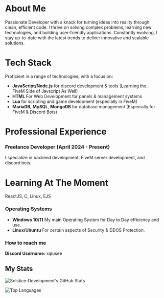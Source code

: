 # About Me
Passionate Developer with a knack for turning ideas into reality through clean, efficient code. I thrive on solving complex problems, learning new technologies, and building user-friendly applications. Constantly evolving, I stay up-to-date with the latest trends to deliver innovative and scalable solutions.

# Tech Stack
Proficient in a range of technologies, with a focus on:
- **JavaScript/Node.js** for discord development & tools (Learning the FiveM Side of Javscript As Well)
- **HTML** For Web Development for panels & management systems 
- **Lua** for scripting and game development (especially in FiveM)
- **MariaDB**, **MySQL**, **MongoDB** for database management (Especially for FiveM & Discord Bots)

# Professional Experience
### Freelance Developer (April 2024 - Present)
I specialize in backend development, FiveM server development, and discord bots.

# Learning At The Moment
ReactJS, C, Linux, EJS

### Operating Systems
- **Windows 10/11** My main Operating System for Day to Day efficiency and use.
- **Linux/Ubuntu** For certain aspects of Security & DDOS Protection.

### How to reach me

**Discord Username:** xqiusee

## My Stats

![Solstice-Development's GitHub Stats](https://github-readme-stats.vercel.app/api?username=Xqiusee&show_icons=true&count_private=true&theme=transparent)

![Top Languages](https://github-readme-stats.vercel.app/api/top-langs/?username=Xqiusee&layout=compact&theme=transparent)
